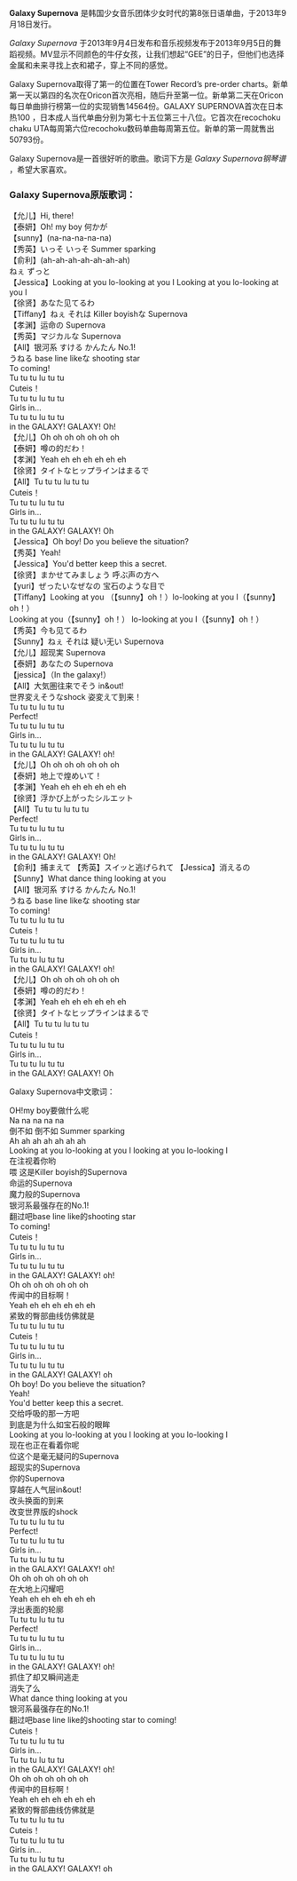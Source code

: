 

**Galaxy Supernova** 是韩国少女音乐团体少女时代的第8张日语单曲，于2013年9月18日发行。

  

_Galaxy Supernova_
于2013年9月4日发布和音乐视频发布于2013年9月5日的舞蹈视频。MV显示不同颜色的牛仔女孩，让我们想起“GEE”的日子，但他们也选择金属和未来寻找上衣和裙子，穿上不同的感觉。

  

Galaxy Supernova取得了第一的位置在Tower Record’s pre-order
charts。新单第一天以第四的名次在Oricon首次亮相，随后升至第一位。新单第二天在Oricon每日单曲排行榜第一位的实现销售14564份。GALAXY
SUPERNOVA首次在日本热100 ，日本成人当代单曲分别为第七十五位第三十八位。它首次在recochoku chaku
UTA每周第六位recochoku数码单曲每周第五位。新单的第一周就售出50793份。

  

Galaxy Supernova是一首很好听的歌曲。歌词下方是 _Galaxy Supernova钢琴谱_ ，希望大家喜欢。

### Galaxy Supernova原版歌词：

【允儿】Hi, there!  
【泰妍】Oh! my boy 何かが  
【sunny】(na-na-na-na-na)  
【秀英】いっそ いっそ Summer sparking  
【俞利】(ah-ah-ah-ah-ah-ah-ah)  
ねぇ ずっと  
【Jessica】Looking at you lo-looking at you I Looking at you lo-looking at you I  
【徐贤】あなた见てるわ  
【Tiffany】ねぇ それは Killer boyishな Supernova  
【孝渊】运命の Supernova  
【秀英】マジカルな Supernova  
【All】银河系 すける かんたん No.1!  
うねる base line likeな shooting star  
To coming!  
Tu tu tu lu tu tu  
Cuteis！  
Tu tu tu lu tu tu  
Girls in…  
Tu tu tu lu tu tu  
in the GALAXY! GALAXY! Oh!  
【允儿】Oh oh oh oh oh oh oh  
【泰妍】噂の的だわ！  
【孝渊】Yeah eh eh eh eh eh eh  
【徐贤】タイトなヒップラインはまるで  
【All】Tu tu tu lu tu tu  
Cuteis！  
Tu tu tu lu tu tu  
Girls in…  
Tu tu tu lu tu tu  
in the GALAXY! GALAXY! Oh  
【Jessica】Oh boy! Do you believe the situation?  
【秀英】Yeah!  
【Jessica】You'd better keep this a secret.  
【徐贤】まかせてみましょう 呼ぶ声の方へ  
【yuri】ぜったいなぜなの 宝石のような目で  
【Tiffany】Looking at you （【sunny】oh！）lo-looking at you I（【sunny】oh！）  
Looking at you（【sunny】oh！） lo-looking at you I（【sunny】oh！）  
【秀英】今も见てるわ  
【Sunny】ねぇ それは 疑い无い Supernova  
【允儿】超现実 Supernova  
【泰妍】あなたの Supernova  
【jessica】（In the galaxy!）  
【All】大気圏往来でそう in&out!  
世界変えそうなshock 姿変えて到来！  
Tu tu tu lu tu tu  
Perfect!  
Tu tu tu lu tu tu  
Girls in…  
Tu tu tu lu tu tu  
in the GALAXY! GALAXY! oh!  
【允儿】Oh oh oh oh oh oh oh  
【泰妍】地上で煌めいて！  
【孝渊】Yeah eh eh eh eh eh eh  
【徐贤】浮かび上がったシルエット  
【All】Tu tu tu lu tu tu  
Perfect!  
Tu tu tu lu tu tu  
Girls in…  
Tu tu tu lu tu tu  
in the GALAXY! GALAXY! Oh!  
【俞利】捕まえて 【秀英】スイッと逃げられて 【Jessica】消えるの  
【Sunny】What dance thing looking at you  
【All】银河系 すける かんたん No.1!  
うねる base line likeな shooting star  
To coming!  
Tu tu tu lu tu tu  
Cuteis！  
Tu tu tu lu tu tu  
Girls in…  
Tu tu tu lu tu tu  
in the GALAXY! GALAXY! oh!  
【允儿】Oh oh oh oh oh oh oh  
【泰妍】噂の的だわ！  
【孝渊】Yeah eh eh eh eh eh eh  
【徐贤】タイトなヒップラインはまるで  
【All】Tu tu tu lu tu tu  
Cuteis！  
Tu tu tu lu tu tu  
Girls in…  
Tu tu tu lu tu tu  
in the GALAXY! GALAXY! Oh

Galaxy Supernova中文歌词：

OH!my boy要做什么呢  
Na na na na na  
倒不如 倒不如 Summer sparking  
Ah ah ah ah ah ah ah  
Looking at you lo-looking at you I looking at you lo-looking I  
在注视着你哟  
喂 这是Killer boyish的Supernova  
命运的Supernova  
魔力般的Supernova  
银河系最强存在的No.1!  
翻过吧base line like的shooting star  
To coming!  
Cuteis！  
Tu tu tu lu tu tu  
Girls in…  
Tu tu tu lu tu tu  
in the GALAXY! GALAXY! oh!  
Oh oh oh oh oh oh oh  
传闻中的目标啊！  
Yeah eh eh eh eh eh eh  
紧致的臀部曲线仿佛就是  
Tu tu tu lu tu tu  
Cuteis！  
Tu tu tu lu tu tu  
Girls in…  
Tu tu tu lu tu tu  
in the GALAXY! GALAXY! oh  
Oh boy! Do you believe the situation?  
Yeah!  
You'd better keep this a secret.  
交给呼吸的那一方吧  
到底是为什么如宝石般的眼眸  
Looking at you lo-looking at you I looking at you lo-looking I  
现在也正在看着你呢  
位这个是毫无疑问的Supernova  
超现实的Supernova  
你的Supernova  
穿越在人气层in&out!  
改头换面的到来  
改变世界版的shock  
Tu tu tu lu tu tu  
Perfect!  
Tu tu tu lu tu tu  
Girls in…  
Tu tu tu lu tu tu  
in the GALAXY! GALAXY! oh!  
Oh oh oh oh oh oh oh  
在大地上闪耀吧  
Yeah eh eh eh eh eh eh  
浮出表面的轮廓  
Tu tu tu lu tu tu  
Perfect!  
Tu tu tu lu tu tu  
Girls in…  
Tu tu tu lu tu tu  
in the GALAXY! GALAXY! oh!  
抓住了却又瞬间逃走  
消失了么  
What dance thing looking at you  
银河系最强存在的No.1!  
翻过吧base line like的shooting star to coming!  
Cuteis！  
Tu tu tu lu tu tu  
Girls in…  
Tu tu tu lu tu tu  
in the GALAXY! GALAXY! oh!  
Oh oh oh oh oh oh oh  
传闻中的目标啊！  
Yeah eh eh eh eh eh eh  
紧致的臀部曲线仿佛就是  
Tu tu tu lu tu tu  
Cuteis！  
Tu tu tu lu tu tu  
Girls in…  
Tu tu tu lu tu tu  
in the GALAXY! GALAXY! oh

